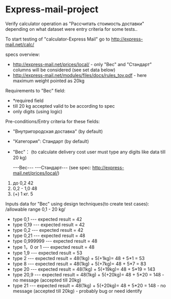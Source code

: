 # Express-mail-project
Verify calculator operation as "Рассчитать стоимость доставки" depending on what dataset were entry criteria for some tests.. 

To start testing of "calculator-Express Mail" go to http://express-mail.net/calc/ 

specs overview:
- http://express-mail.net/prices/local/  - only "Вес" and "Стандарт" columns will be considered (see set data below)
- http://express-mail.net/modules/files/docs/rules_tov.pdf  - here maximum weight pointed as 20kg

Requirements to "Вес" field:
- *required field
- till 20 kg accepted valid to be according to spec 
- only digits (using logic)

Pre-conditions/Entry сriteria for these fields:

- "Внутригородская доставка" (by default) 
- "Категория": Стандарт (by default)
- "Вес"： <no data> (to calculate delivery cost user must type any digits like data till 20 kg)


  ---Вес---   ---Стандарт---     (see spec: http://express-mail.net/prices/local/)
1. до 0,2          42 
2. 0,2 - 1,0 	     48
3. (+) 1 кг. 	       5

Inputs data for "Вес" using design techniques(to create test cases):
/allowable range 0,1 - 20 kg/
- type 0,1      --- expected result = 42
- type 0,19     --- expected result = 42
- type 0,2      --- expected result = 42
- type 0,21     --- expected result = 48
- type 0,999999 --- expected result = 48
- type 1，0 or 1 --- expected result = 48
- type 1,9      --- expected result = 53
- type 2        --- expected result = 48(1kg) + 5(+1kg)= 48 + 5*1 = 53
- type 8        --- expected result = 48(1kg) + 5(+7kg)= 48 + 5*7 = 83
- type 20       --- expected result = 48(1kg) + 5(+19kg)= 48 + 5*19 = 143
- type 20,9     --- expected result = 48(1kg) + 5(+20kg)= 48 + 5*20 = 148 - no message (accepted till 20kg)
- type 21     --- expected result = 48(1kg) + 5(+20kg)= 48 + 5*20 = 148 - no message (accepted till 20kg) - probably bug or need identify 
